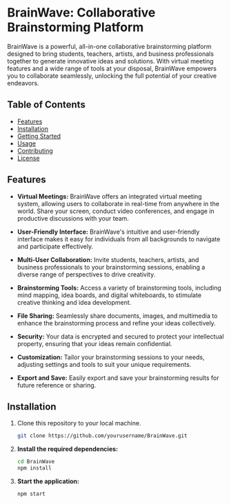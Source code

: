 # BrainWave: Collaborative Brainstorming Platform

BrainWave is a powerful, all-in-one collaborative brainstorming platform designed to bring students, teachers, artists, and business professionals together to generate innovative ideas and solutions. With virtual meeting features and a wide range of tools at your disposal, BrainWave empowers you to collaborate seamlessly, unlocking the full potential of your creative endeavors.

## Table of Contents

- [Features](#features)
- [Installation](#installation)
- [Getting Started](#getting-started)
- [Usage](#usage)
- [Contributing](#contributing)
- [License](#license)

## Features

- **Virtual Meetings:** BrainWave offers an integrated virtual meeting system, allowing users to collaborate in real-time from anywhere in the world. Share your screen, conduct video conferences, and engage in productive discussions with your team.

- **User-Friendly Interface:** BrainWave's intuitive and user-friendly interface makes it easy for individuals from all backgrounds to navigate and participate effectively.

- **Multi-User Collaboration:** Invite students, teachers, artists, and business professionals to your brainstorming sessions, enabling a diverse range of perspectives to drive creativity.

- **Brainstorming Tools:** Access a variety of brainstorming tools, including mind mapping, idea boards, and digital whiteboards, to stimulate creative thinking and idea development.

- **File Sharing:** Seamlessly share documents, images, and multimedia to enhance the brainstorming process and refine your ideas collectively.

- **Security:** Your data is encrypted and secured to protect your intellectual property, ensuring that your ideas remain confidential.

- **Customization:** Tailor your brainstorming sessions to your needs, adjusting settings and tools to suit your unique requirements.

- **Export and Save:** Easily export and save your brainstorming results for future reference or sharing.

## Installation

1. Clone this repository to your local machine.
   ```bash
   git clone https://github.com/yourusername/BrainWave.git

2. **Install the required dependencies:**

    ```bash
    cd BrainWave
    npm install
    ```
    
3. **Start the application:**

    ```bash
    npm start
    ```
